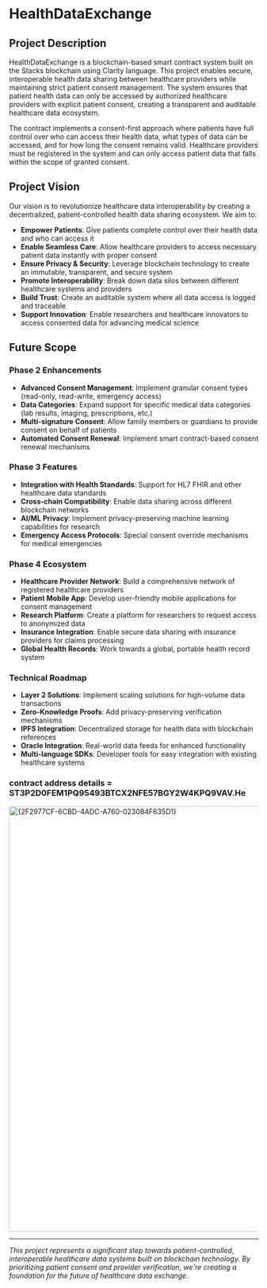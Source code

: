 # HealthDataExchange

## Project Description

HealthDataExchange is a blockchain-based smart contract system built on the Stacks blockchain using Clarity language. This project enables secure, interoperable health data sharing between healthcare providers while maintaining strict patient consent management. The system ensures that patient health data can only be accessed by authorized healthcare providers with explicit patient consent, creating a transparent and auditable healthcare data ecosystem.

The contract implements a consent-first approach where patients have full control over who can access their health data, what types of data can be accessed, and for how long the consent remains valid. Healthcare providers must be registered in the system and can only access patient data that falls within the scope of granted consent.

## Project Vision

Our vision is to revolutionize healthcare data interoperability by creating a decentralized, patient-controlled health data sharing ecosystem. We aim to:

- **Empower Patients**: Give patients complete control over their health data and who can access it
- **Enable Seamless Care**: Allow healthcare providers to access necessary patient data instantly with proper consent
- **Ensure Privacy & Security**: Leverage blockchain technology to create an immutable, transparent, and secure system
- **Promote Interoperability**: Break down data silos between different healthcare systems and providers
- **Build Trust**: Create an auditable system where all data access is logged and traceable
- **Support Innovation**: Enable researchers and healthcare innovators to access consented data for advancing medical science

## Future Scope

### Phase 2 Enhancements
- **Advanced Consent Management**: Implement granular consent types (read-only, read-write, emergency access)
- **Data Categories**: Expand support for specific medical data categories (lab results, imaging, prescriptions, etc.)
- **Multi-signature Consent**: Allow family members or guardians to provide consent on behalf of patients
- **Automated Consent Renewal**: Implement smart contract-based consent renewal mechanisms

### Phase 3 Features
- **Integration with Health Standards**: Support for HL7 FHIR and other healthcare data standards
- **Cross-chain Compatibility**: Enable data sharing across different blockchain networks
- **AI/ML Privacy**: Implement privacy-preserving machine learning capabilities for research
- **Emergency Access Protocols**: Special consent override mechanisms for medical emergencies

### Phase 4 Ecosystem
- **Healthcare Provider Network**: Build a comprehensive network of registered healthcare providers
- **Patient Mobile App**: Develop user-friendly mobile applications for consent management
- **Research Platform**: Create a platform for researchers to request access to anonymized data
- **Insurance Integration**: Enable secure data sharing with insurance providers for claims processing
- **Global Health Records**: Work towards a global, portable health record system

### Technical Roadmap
- **Layer 2 Solutions**: Implement scaling solutions for high-volume data transactions
- **Zero-Knowledge Proofs**: Add privacy-preserving verification mechanisms
- **IPFS Integration**: Decentralized storage for health data with blockchain references
- **Oracle Integration**: Real-world data feeds for enhanced functionality
- **Multi-language SDKs**: Developer tools for easy integration with existing healthcare systems

### contract address details = ST3P2D0FEM1PQ95493BTCX2NFE57BGY2W4KPQ9VAV.He

<img width="1453" height="857" alt="{2F2977CF-6CBD-4ADC-A760-023084F635D1}" src="https://github.com/user-attachments/assets/ef08ccff-1093-4a2e-b3f0-1af6bc626a4e" />



---

*This project represents a significant step towards patient-controlled, interoperable healthcare data systems built on blockchain technology. By prioritizing patient consent and provider verification, we're creating a foundation for the future of healthcare data exchange.*
